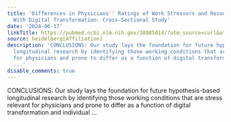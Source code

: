 ```yaml
---
title: 'Differences in Physicians'' Ratings of Work Stressors and Resources Associated
  With Digital Transformation: Cross-Sectional Study'
date: '2024-06-17'
linkTitle: https://pubmed.ncbi.nlm.nih.gov/38885014/?utm_source=curl&utm_medium=rss&utm_campaign=pubmed-2&utm_content=1FakS-2QOkCT8HsMOQP1bCRQ4YzyumYOmxmF0moLsQ3dFB1E9V&fc=20220326224207&ff=20240618181235&v=2.18.0.post9+e462414
source: heidelberg[Affiliation]
description: 'CONCLUSIONS: Our study lays the foundation for future hypothesis-based
  longitudinal research by identifying those working conditions that are stress relevant
  for physicians and prone to differ as a function of digital transformation and individual
  ...'
disable_comments: true
---
```

CONCLUSIONS: Our study lays the foundation for future hypothesis-based longitudinal research by identifying those working conditions that are stress relevant for physicians and prone to differ as a function of digital transformation and individual ...